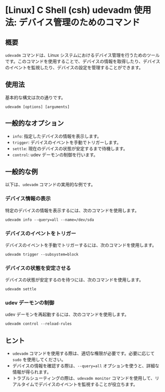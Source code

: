 # [Linux] C Shell (csh) udevadm 使用法: デバイス管理のためのコマンド

## 概要
`udevadm` コマンドは、Linux システムにおけるデバイス管理を行うためのツールです。このコマンドを使用することで、デバイスの情報を取得したり、デバイスのイベントを監視したり、デバイスの設定を管理することができます。

## 使用法
基本的な構文は次の通りです。

```
udevadm [options] [arguments]
```

## 一般的なオプション
- `info`: 指定したデバイスの情報を表示します。
- `trigger`: デバイスのイベントを手動でトリガーします。
- `settle`: 現在のデバイスの状態が安定するまで待機します。
- `control`: udev デーモンの制御を行います。

## 一般的な例
以下は、`udevadm` コマンドの実用的な例です。

### デバイス情報の表示
特定のデバイスの情報を表示するには、次のコマンドを使用します。

```csh
udevadm info --query=all --name=/dev/sda
```

### デバイスのイベントをトリガー
デバイスのイベントを手動でトリガーするには、次のコマンドを使用します。

```csh
udevadm trigger --subsystem=block
```

### デバイスの状態を安定させる
デバイスの状態が安定するのを待つには、次のコマンドを使用します。

```csh
udevadm settle
```

### udev デーモンの制御
udev デーモンを再起動するには、次のコマンドを使用します。

```csh
udevadm control --reload-rules
```

## ヒント
- `udevadm` コマンドを使用する際は、適切な権限が必要です。必要に応じて `sudo` を使用してください。
- デバイスの情報を確認する際は、`--query=all` オプションを使うと、詳細な情報が得られます。
- トラブルシューティングの際は、`udevadm monitor` コマンドを使用して、リアルタイムでデバイスのイベントを監視することが役立ちます。